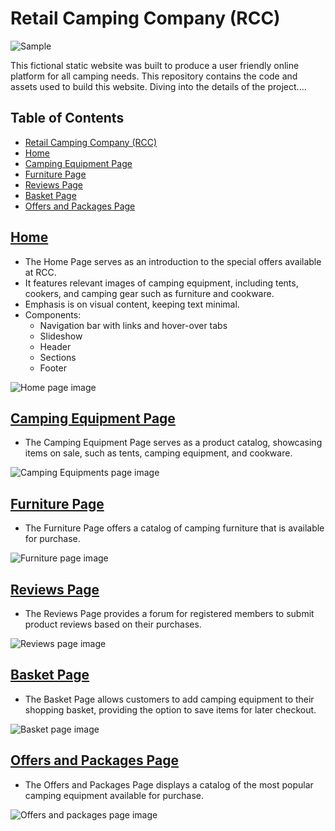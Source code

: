 # Retail Camping Company (RCC)

![Sample](images/readme-photos/r1.png)

This fictional static website was built to produce a user friendly online platform for all camping needs. This repository contains the code and assets used to build this website. Diving into the details of the project.... 

## Table of Contents

- [Retail Camping Company (RCC)](#retail-camping-company-rcc)
- [Home](#home)
- [Camping Equipment Page](#camping-equipment-page)
- [Furniture Page](#furniture-page)
- [Reviews Page](#reviews-page)
- [Basket Page](#basket-page)
- [Offers and Packages Page](#offers-and-packages-page)

## [Home](index.html)

- The Home Page serves as an introduction to the special offers available at RCC.
- It features relevant images of camping equipment, including tents, cookers, and camping gear such as furniture and cookware.
- Emphasis is on visual content, keeping text minimal.
- Components:
  - Navigation bar with links and hover-over tabs
  - Slideshow
  - Header
  - Sections
  - Footer
    
![Home page image](images/readme-photos/r2.jpeg)


## [Camping Equipment Page](eqiupments.html) 

- The Camping Equipment Page serves as a product catalog, showcasing items on sale, such as tents, camping equipment, and cookware.

![Camping Equipments page image](images/readme-photos/r3.jpeg)


## [Furniture Page](furniture.html)

- The Furniture Page offers a catalog of camping furniture that is available for purchase.

![Furniture page image](images/readme-photos/r4.jpeg)


## [Reviews Page](reviews.html)

- The Reviews Page provides a forum for registered members to submit product reviews based on their purchases.

![Reviews page image](images/readme-photos/r5.jpeg)


## [Basket Page](basket.html)

- The Basket Page allows customers to add camping equipment to their shopping basket, providing the option to save items for later checkout.

![Basket page image](images/readme-photos/r6.jpeg)


## [Offers and Packages Page](offer-and-packages.html)

- The Offers and Packages Page displays a catalog of the most popular camping equipment available for purchase.

![Offers and packages page image](images/readme-photos/r7.jpeg)
